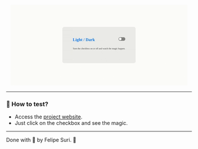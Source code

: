 <p align="center">
	<img src="/darkmode-preview.gif">
</p>

---

### 📖 How to test?
 - Access the [project website](https://felipesuri.github.io/dark-mode/).
 - Just click on the checkbox and see the magic.

---

Done with 💓 by Felipe Suri. 🔰
